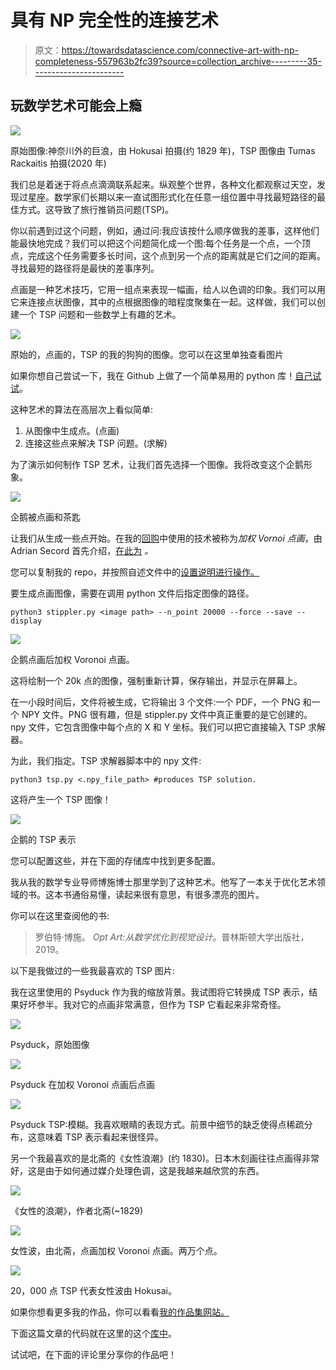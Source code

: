 # 具有 NP 完全性的连接艺术

> 原文：<https://towardsdatascience.com/connective-art-with-np-completeness-557963b2fc39?source=collection_archive---------35----------------------->

## 玩数学艺术可能会上瘾

![](img/c412a8975746ca17820eca036f829f3a.png)

原始图像:神奈川外的巨浪，由 Hokusai 拍摄(约 1829 年)，TSP 图像由 Tumas Rackaitis 拍摄(2020 年)

我们总是着迷于将点点滴滴联系起来。纵观整个世界，各种文化都观察过天空，发现过星座。数学家们长期以来一直试图形式化在任意一组位置中寻找最短路径的最佳方式。这导致了旅行推销员问题(TSP)。

你以前遇到过这个问题，例如，通过问:我应该按什么顺序做我的差事，这样他们能最快地完成？我们可以把这个问题简化成一个图:每个任务是一个点，一个顶点，完成这个任务需要多长时间，这个点到另一个点的距离就是它们之间的距离。寻找最短的路径将是最快的差事序列。

点画是一种艺术技巧，它用一组点来表现一幅画，给人以色调的印象。我们可以用它来连接点状图像，其中的点根据图像的暗程度聚集在一起。这样做，我们可以创建一个 TSP 问题和一些数学上有趣的艺术。

![](img/f1a0d7d8f012a99cb01a76fc90406794.png)

原始的，点画的，TSP 的我的狗狗的图像。您可以在这里单独查看图片

如果你想自己尝试一下，我在 Github 上做了一个简单易用的 python 库！[自己试试](https://github.com/RoboTums/PyTSPArt)。

这种艺术的算法在高层次上看似简单:

1.  从图像中生成点。(点画)
2.  连接这些点来解决 TSP 问题。(求解)

为了演示如何制作 TSP 艺术，让我们首先选择一个图像。我将改变这个企鹅形象。

![](img/a3a7d792cd698c974c0e4e854f427aaa.png)

企鹅被点画和茶匙

让我们从生成一些点开始。在我的[回购](https://github.com/RoboTums/PyTSPArt)中使用的技术被称为*加权 Vornoi 点画*，由 Adrian Secord 首先介绍，[在此为](https://www.cs.ubc.ca/labs/imager/tr/2002/secord2002b/secord.2002b.pdf) *。*

您可以复制我的 repo，并按照自述文件中的[设置说明进行操作。](https://github.com/RoboTums/PyTSPArt/blob/master/README.md)

要生成点画图像，需要在调用 python 文件后指定图像的路径。

```
python3 stippler.py <image path> --n_point 20000 --force --save --display
```

![](img/f07e37912a1d04a063929d54c54f1dfb.png)

企鹅点画后加权 Voronoi 点画。

这将绘制一个 20k 点的图像，强制重新计算，保存输出，并显示在屏幕上。

在一小段时间后，文件将被生成，它将输出 3 个文件:一个 PDF，一个 PNG 和一个 NPY 文件。PNG 很有趣，但是 stippler.py 文件中真正重要的是它创建的。npy 文件，它包含图像中每个点的 X 和 Y 坐标。我们可以把它直接输入 TSP 求解器。

为此，我们指定。TSP 求解器脚本中的 npy 文件:

```
python3 tsp.py <.npy_file_path> #produces TSP solution. 
```

这将产生一个 TSP 图像！

![](img/39a15deffdb0df82f2cca929a9e39ff4.png)

企鹅的 TSP 表示

您可以配置这些，并在下面的存储库中找到更多配置。

我从我的数学专业导师博施博士那里学到了这种艺术。他写了一本关于优化艺术领域的书。这本书通俗易懂，读起来很有意思，有很多漂亮的图片。

你可以在这里查阅他的书:

> 罗伯特·博施。 *Opt Art:从数学优化到视觉设计*。普林斯顿大学出版社，2019。

以下是我做过的一些我最喜欢的 TSP 图片:

我在这里使用的 Psyduck 作为我的缩放背景。我试图将它转换成 TSP 表示，结果好坏参半。我对它的点画非常满意，但作为 TSP 它看起来非常奇怪。

![](img/6538e821444981703d48a80198b5a31d.png)

Psyduck，原始图像

![](img/f10d639a48f763e7ed0e64e87b97d099.png)

Psyduck 在加权 Voronoi 点画后点画

![](img/a614e0e357b6a8b68e13068f490a0b06.png)

Psyduck TSP:模糊。我喜欢眼睛的表现方式。前景中细节的缺乏使得点稀疏分布，这意味着 TSP 表示看起来很怪异。

另一个我最喜欢的是北斋的《女性浪潮》(约 1830)。日本木刻画往往点画得非常好，这是由于如何通过媒介处理色调，这是我越来越欣赏的东西。

![](img/a4f9ebc068c87a3c4adb563fc13673ea.png)

《女性的浪潮》，作者北斋(~1829)

![](img/8818fdbc91bc96ab309f59bc71a5df7c.png)

女性波，由北斋，点画加权 Voronoi 点画。两万个点。

![](img/64d369fd496f87bed79d65d66ac8b879.png)

20，000 点 TSP 代表女性波由 Hokusai。

如果你想看更多我的作品，你可以看看[我的作品集网站。](http://tumasr.ai)

下面这篇文章的代码就在这里的这个[库中](https://github.com/RoboTums/PyTSPArt/)。

试试吧，在下面的评论里分享你的作品吧！